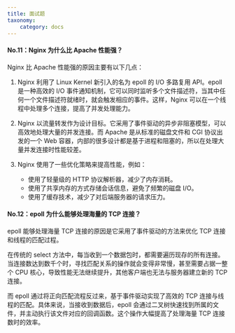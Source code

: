 ```yaml
---
title: 面试题
taxonomy:
    category: docs
---
```


#### No.11：Nginx 为什么比 Apache 性能强？

Nginx 比 Apache 性能强的原因主要有以下几点：

1. Nginx 利用了 Linux Kernel 新引入的名为 epoll 的 I/O 多路复用 API。epoll 是一种高效的 I/O 事件通知机制，它可以同时监听多个文件描述符，当其中任何一个文件描述符就绪时，就会触发相应的事件。这样，Nginx 可以在一个线程中处理多个连接，提高了并发处理能力。

2. Nginx 以流量转发作为设计目标。它采用了事件驱动的异步非阻塞模型，可以高效地处理大量的并发连接。而 Apache 是从标准的磁盘文件和 CGI 协议出发的一个 Web 容器，内部的很多设计都是基于进程和阻塞的，所以在处理大量并发连接时性能较差。

3. Nginx 使用了一些优化策略来提高性能，例如：
   - 使用了轻量级的 HTTP 协议解析器，减少了内存消耗。
   - 使用了共享内存的方式存储会话信息，避免了频繁的磁盘 I/O。
   - 使用了缓存技术，减少了对后端服务器的请求压力。

#### No.12：epoll 为什么能够处理海量的 TCP 连接？

epoll 能够处理海量 TCP 连接的原因是它采用了事件驱动的方法来优化 TCP 连接和线程的匹配过程。

在传统的 select 方法中，每当收到一个数据包时，都需要遍历现存的所有连接。当连接数达到数千个时，寻找匹配关系的操作就会变得非常慢，甚至需要占据一整个 CPU 核心，导致性能无法继续提升，其他客户端也无法与服务器建立新的 TCP 连接。

而 epoll 通过将正向匹配流程反过来，基于事件驱动实现了高效的 TCP 连接与线程的匹配。具体来说，当接收到数据后，epoll 会通过二叉树快速找到所属的文件，并主动执行该文件对应的回调函数。这个操作大幅提高了处理海量 TCP 连接数时的效率。
